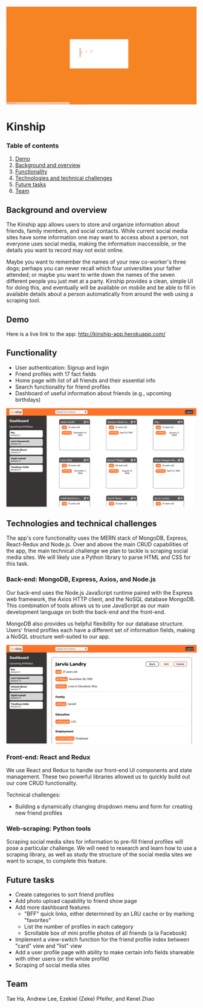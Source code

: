 
<p>
    <a href="http://kinship-app.herokuapp.com/"><img src="https://raw.githubusercontent.com/ezekielp/kinship-markdown-assets/master/markdown_assets/kinship-splash-gif.gif"></a>
</p>

# Kinship

### Table of contents
1. [Demo](#demo)
2. [Background and overview](#background)
3. [Functionality](#functionality)
4. [Technologies and technical challenges](#technologies)
5. [Future tasks](#future)
6. [Team](#team)

## <a name="background"></a> Background and overview

The Kinship app allows users to store and organize information about friends, family members, and social contacts. While current social media sites have some information one may want to access about a person, not everyone uses social media, making the information inaccessible, or the details you want to record may not exist online.

Maybe you want to remember the names of your new co-worker's three dogs; perhaps you can never recall which four universities your father attended; or maybe you want to write down the names of the seven different people you just met at a party. Kinship provides a clean, simple UI for doing this, and eventually will be available on mobile and be able to fill in available details about a person automatically from around the web using a scraping tool.

## <a name="demo"></a> Demo

Here is a live link to the app: http://kinship-app.herokuapp.com/

## <a name="functionality"></a> Functionality

* User authentication: Signup and login
* Friend profiles with 17 fact fields
* Home page with list of all friends and their essential info
* Search functionality for friend profiles
* Dashboard of useful information about friends (e.g., upcoming birthdays)

<p>
    <a href="http://kinship-app.herokuapp.com/"><img src="https://raw.githubusercontent.com/ezekielp/kinship-markdown-assets/master/markdown_assets/kinship_index_screenshot.png"></a>
</p>

## <a name="technologies"></a> Technologies and technical challenges

The app's core functionality uses the MERN stack of MongoDB, Express, React-Redux and Node.js. Over and above the main CRUD capabilities of the app, the main technical challenge we plan to tackle is scraping social media sites. We will likely use a Python library to parse HTML and CSS for this task.

### Back-end: MongoDB, Express, Axios, and Node.js

Our back-end uses the Node.js JavaScript runtime paired with the Express web framework, the Axios HTTP client, and the NoSQL database MongoDB. This combination of tools allows us to use JavaScript as our main development language on both the back-end and the front-end.

MongoDB also provides us helpful flexibility for our database structure. Users' friend profiles each have a different set of information fields, making a NoSQL structure well-suited to our app.

<p>
    <a href="http://kinship-app.herokuapp.com/"><img src="https://raw.githubusercontent.com/ezekielp/kinship-markdown-assets/master/markdown_assets/kinship_show_screenshot.png"></a>
</p>

### Front-end: React and Redux

We use React and Redux to handle our front-end UI components and state management. These two powerful libraries allowed us to quickly build out our core CRUD functionality.

Technical challenges:
* Building a dynamically changing dropdown menu and form for creating new friend profiles

### Web-scraping: Python tools

Scraping social media sites for information to pre-fill friend profiles will pose a particular challenge. We will need to research and learn how to use a scraping library, as well as study the structure of the social media sites we want to scrape, to complete this feature.

## <a name="future"></a> Future tasks

* Create categories to sort friend profiles
* Add photo upload capability to friend show page
* Add more dashboard features
    * "BFF" quick links, either determined by an LRU cache or by marking "favorites"
    * List the number of profiles in each category
    * Scrollable box of mini profile photos of all friends (a la Facebook)
* Implement a view-switch function for the friend profile index between "card" view and "list" view
* Add a user profile page with ability to make certain info fields shareable with other users (or the whole profile)
* Scraping of social media sites

## <a name="team"></a> Team

Tae Ha, Andrew Lee, Ezekiel (Zeke) Pfeifer, and Kenel Zhao